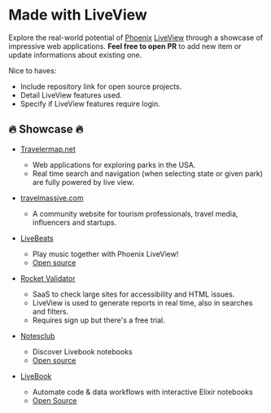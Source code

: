 # Made with LiveView

Explore the real-world potential of [Phoenix](https://www.phoenixframework.org/) [LiveView](https://hexdocs.pm/phoenix_live_view/Phoenix.LiveView.html) through a showcase of impressive web applications. **Feel free to open PR** to add new item or update informations about existing one.

Nice to haves:

* Include repository link for open source projects.
* Detail LiveView features used.
* Specify if LiveView features require login.

## :fire: Showcase :fire:

* [Travelermap.net](https://travelermap.net/parks/usa)
  * Web applications for exploring parks in the USA.
  * Real time search and navigation (when selecting state or given park) are fully powered by live view.

* [travelmassive.com](https://www.travelmassive.com/)
  * A community website for tourism professionals, travel media, influencers and startups.

* [LiveBeats](https://livebeats.fly.dev/)
  * Play music together with Phoenix LiveView!
  * [Open source](https://github.com/fly-apps/live_beats)

* [Rocket Validator](https://rocketvalidator.com)
  * SaaS to check large sites for accessibility and HTML issues.
  * LiveView is used to generate reports in real time, also in searches and filters.
  * Requires sign up but there's a free trial.

* [Notesclub](https://notes.club)
  * Discover Livebook notebooks
  * [Open source](https://github.com/notesclub/notesclub)

* [LiveBook](https://github.com/livebook-dev/livebook)
  * Automate code & data workflows with interactive Elixir notebooks
  * [Open Source](https://github.com/livebook-dev/livebook)
